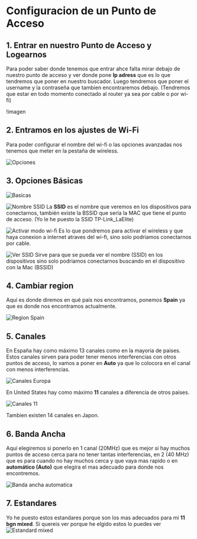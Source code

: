 # Configuracion de un Punto de Acceso

## 1. Entrar en nuestro Punto de Acceso y Logearnos

Para poder saber donde tenemos que entrar ahce falta mirar debajo de nuestro punto de acceso
y ver donde pone **Ip adress** que es lo que tendremos que poner en nuestro buscador.
Luego tendremos que poner el username y la contraseña que tambien encontraremos debajo.
(Tendremos que estar en todo momento conectado al router ya sea por cable o por wi-fi)

!imagen

## 2. Entramos en los ajustes de Wi-Fi

Para poder configurar el nombre del wi-fi o las opciones avanzadas nos tenemos que meter 
en la pestaña de wireless.

![Opciones](./Imagenes/1.png)

## 3. Opciones Básicas

![Basicas](./Imagenes/2.png)

![Nombre SSID](./Imagenes/0.1.png)
La **SSID** es el nombre que veremos en los dispositivos para conectarnos,
también existe la BSSID que sería la MAC que tiene el punto de acceso.
(Yo le he puesto la SSID TP-Link_LaElite)

![Activar modo wi-fi](./Imagenes/0.2.png)
Es lo que pondremos para activar el wireless y que haya conexion a internet
atraves del wi-fi, sino solo podriamos conectarnos por cable.

![Ver SSID](./Imagenes/0.3.png)
Sirve para que se pueda ver el nombre (SSID) en los dispositivos sino 
solo podriamos conectarnos buscando en el dispositivo con la Mac (BSSID)

## 4. Cambiar region

Aquí es donde diremos en qué país nos encontramos, ponemos **Spain** ya que
es donde nos encontramos actualmente.

![Region Spain](./Imagenes/4.png)

## 5. Canales

En España hay como máximo 13 canales como en la mayoria de paises. Estos canales
sirven para poder tener menos interferencias con otros puntos de acceso, lo vamos 
a poner en **Auto** ya que lo colocora en el canal con menos interferencias.

![Canales Europa](./Imagenes/5.png)

En United States hay como máximo **11** canales a diferencia de otros paises.

![Canales 11](./Imagenes/3.png)

Tambien existen 14 canales en Japon.

## 6. Banda Ancha

Aquí elegiremos si ponerlo en 1 canal (20MHz) que es mejor si hay muchos
puntos de acceso cerca para no tener tantas interferencias, en 2 (40 MHz) que es
para cuando no hay muchos cerca y que vaya mas rapido o en **automático (Auto)** 
que elegira el mas adecuado para donde nos encontremos.

![Banda ancha automatica](./Imagenes/6.png)

## 7. Estandares

Yo he puesto estos estandares porque son los mas adecuados para mi **11 bgn mixed**.
Si quereis ver porque he elgido estos lo puedes ver 
![Estandard mixed](./Imagenes/7.png)
